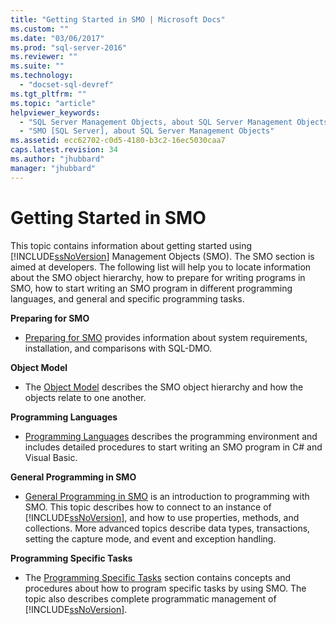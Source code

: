 ```yaml
---
title: "Getting Started in SMO | Microsoft Docs"
ms.custom: ""
ms.date: "03/06/2017"
ms.prod: "sql-server-2016"
ms.reviewer: ""
ms.suite: ""
ms.technology: 
  - "docset-sql-devref"
ms.tgt_pltfrm: ""
ms.topic: "article"
helpviewer_keywords: 
  - "SQL Server Management Objects, about SQL Server Management Objects"
  - "SMO [SQL Server], about SQL Server Management Objects"
ms.assetid: ecc62702-c0d5-4180-b3c2-16ec5030caa7
caps.latest.revision: 34
ms.author: "jhubbard"
manager: "jhubbard"
---
```

# Getting Started in SMO
  This topic contains information about getting started using [!INCLUDE[ssNoVersion](../../advanced-analytics/r-services/includes/ssnoversion-md.md)] Management Objects (SMO). The SMO section is aimed at developers. The following list will help you to locate information about the SMO object hierarchy, how to prepare for writing programs in SMO, how to start writing an SMO program in different programming languages, and general and specific programming tasks.  
  
 **Preparing for SMO**  
  
-   [Preparing for SMO](http://msdn.microsoft.com/library/05018a4d-2339-4ecf-8769-414ec781c535) provides information about system requirements, installation, and comparisons with SQL-DMO.  
  
 **Object Model**  
  
-   The [Object Model](../../relational-databases/server-management-objects-smo/smo-object-model.md) describes the SMO object hierarchy and how the objects relate to one another.  
  
 **Programming Languages**  
  
-   [Programming Languages](../../relational-databases/server-management-objects-smo/smo-programming-languages.md) describes the programming environment and includes detailed procedures to start writing an SMO program in C# and Visual Basic.  
  
 **General Programming in SMO**  
  
-   [General Programming in SMO](../../relational-databases/server-management-objects-smo/create-program/creating-smo-programs.md) is an introduction to programming with SMO. This topic describes how to connect to an instance of [!INCLUDE[ssNoVersion](../../advanced-analytics/r-services/includes/ssnoversion-md.md)], and how to use properties, methods, and collections. More advanced topics describe data types, transactions, setting the capture mode, and event and exception handling.  
  
 **Programming Specific Tasks**  
  
-   The [Programming Specific Tasks](../../relational-databases/server-management-objects-smo/tasks/programming-specific-tasks.md) section contains concepts and procedures about how to program specific tasks by using SMO. The topic also describes complete programmatic management of [!INCLUDE[ssNoVersion](../../advanced-analytics/r-services/includes/ssnoversion-md.md)].  
  
  